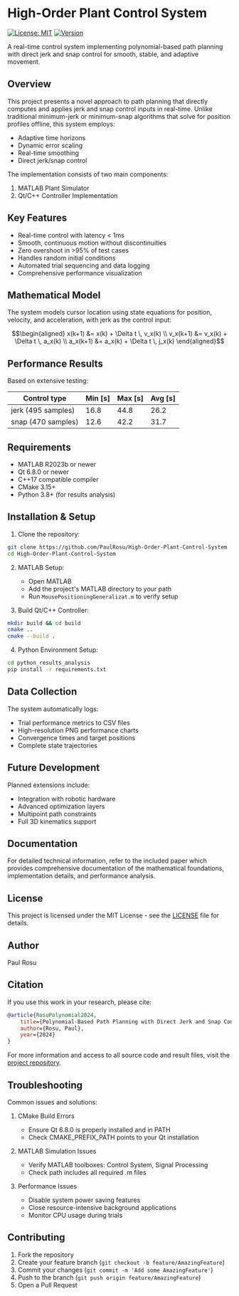 # High-Order Plant Control System

[![License: MIT](https://img.shields.io/badge/License-MIT-yellow.svg)](https://opensource.org/licenses/MIT)
[![Version](https://img.shields.io/badge/version-1.0.0-blue.svg)]()

A real-time control system implementing polynomial-based path planning with direct jerk and snap control for smooth, stable, and adaptive movement.

## Overview

This project presents a novel approach to path planning that directly computes and applies jerk and snap control inputs in real-time. Unlike traditional minimum-jerk or minimum-snap algorithms that solve for position profiles offline, this system employs:

- Adaptive time horizons
- Dynamic error scaling 
- Real-time smoothing
- Direct jerk/snap control

The implementation consists of two main components:

1. MATLAB Plant Simulator
2. Qt/C++ Controller Implementation

## Key Features

- Real-time control with latency < 1ms
- Smooth, continuous motion without discontinuities
- Zero overshoot in >95% of test cases
- Handles random initial conditions
- Automated trial sequencing and data logging
- Comprehensive performance visualization

## Mathematical Model

The system models cursor location using state equations for position, velocity, and acceleration, with jerk as the control input:

```math
\begin{aligned}
x(k+1) &= x(k) + \Delta t \, v_x(k) \\
v_x(k+1) &= v_x(k) + \Delta t \, a_x(k) \\
a_x(k+1) &= a_x(k) + \Delta t \, j_x(k)
\end{aligned}
```

## Performance Results

Based on extensive testing:

| Control type | Min [s] | Max [s] | Avg [s] |
|--------------|---------|---------|---------|
| jerk (495 samples) | 16.8 | 44.8 | 26.2 |
| snap (470 samples) | 12.6 | 42.2 | 31.7 |

## Requirements

- MATLAB R2023b or newer
- Qt 6.8.0 or newer
- C++17 compatible compiler
- CMake 3.15+
- Python 3.8+ (for results analysis)

## Installation & Setup

1. Clone the repository:
```bash
git clone https://github.com/PaulRosu/High-Order-Plant-Control-System
cd High-Order-Plant-Control-System
```

2. MATLAB Setup:
   - Open MATLAB
   - Add the project's MATLAB directory to your path
   - Run `MousePositioningGeneralizat.m` to verify setup

3. Build Qt/C++ Controller:
```bash
mkdir build && cd build
cmake ..
cmake --build .
```

4. Python Environment Setup:
```bash
cd python_results_analysis
pip install -r requirements.txt
```

## Data Collection

The system automatically logs:
- Trial performance metrics to CSV files
- High-resolution PNG performance charts
- Convergence times and target positions
- Complete state trajectories

## Future Development

Planned extensions include:
- Integration with robotic hardware
- Advanced optimization layers
- Multipoint path constraints
- Full 3D kinematics support

## Documentation

For detailed technical information, refer to the included paper which provides comprehensive documentation of the mathematical foundations, implementation details, and performance analysis.

## License

This project is licensed under the MIT License - see the [LICENSE](LICENSE) file for details.

## Author

Paul Rosu

## Citation

If you use this work in your research, please cite:

```bibtex
@article{RosuPolynomial2024,
    title={Polynomial-Based Path Planning with Direct Jerk and Snap Control},
    author={Rosu, Paul},
    year={2024}
}
```

For more information and access to all source code and result files, visit the [project repository](https://github.com/PaulRosu/High-Order-Plant-Control-System).

## Troubleshooting

Common issues and solutions:

1. CMake Build Errors
   - Ensure Qt 6.8.0 is properly installed and in PATH
   - Check CMAKE_PREFIX_PATH points to your Qt installation

2. MATLAB Simulation Issues
   - Verify MATLAB toolboxes: Control System, Signal Processing
   - Check path includes all required .m files

3. Performance Issues
   - Disable system power saving features
   - Close resource-intensive background applications
   - Monitor CPU usage during trials

## Contributing

1. Fork the repository
2. Create your feature branch (`git checkout -b feature/AmazingFeature`)
3. Commit your changes (`git commit -m 'Add some AmazingFeature'`)
4. Push to the branch (`git push origin feature/AmazingFeature`)
5. Open a Pull Request